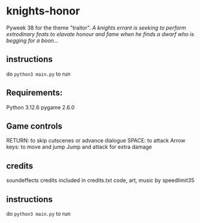 # knights-honor
Pyweek 38 for the theme "traitor".
*A knights errant is seeking to perform extrodinary feats to elavate honour and fame when he finds a dwarf who is begging for a boon...*

## instructions
do ```python3 main.py``` to run

## Requirements:
Python 3.12.6
pygame 2.6.0

## Game controls
RETURN: to skip cutscenes or advance dialogue
SPACE: to attack
Arrow keys: to move and jump
Jump and attack for extra damage

## credits
soundeffects credits included in credits.txt
code, art, music by speedlimit35

## instructions
do ```python3 main.py``` to run
